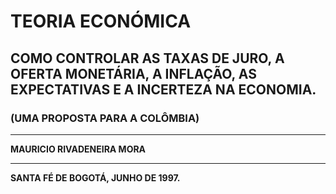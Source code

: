 # TEORIA ECONÓMICA

## COMO CONTROLAR AS TAXAS DE JURO, A OFERTA MONETÁRIA, A INFLAÇÃO, AS EXPECTATIVAS E A INCERTEZA NA ECONOMIA.

### (UMA PROPOSTA PARA A COLÔMBIA)

---

**MAURICIO RIVADENEIRA MORA**

---

**SANTA FÉ DE BOGOTÁ, JUNHO DE 1997.**
